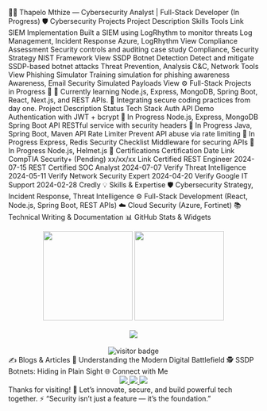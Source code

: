 👨‍💻 Thapelo Mthize — Cybersecurity Analyst | Full-Stack Developer (In Progress)
🛡️ Cybersecurity Projects
Project	Description	Skills	Tools	Link
SIEM Implementation	Built a SIEM using LogRhythm to monitor threats	Log Management, Incident Response	Azure, LogRhythm	View
Compliance Assessment	Security controls and auditing case study	Compliance, Security Strategy	NIST Framework	View
SSDP Botnet Detection	Detect and mitigate SSDP-based botnet attacks	Threat Prevention, Analysis	C&C, Network Tools	View
Phishing Simulator	Training simulation for phishing awareness	Awareness, Email Security	Simulated Payloads	View
⚙️ Full-Stack Projects in Progress 🚧
🧪 Currently learning Node.js, Express, MongoDB, Spring Boot, React, Next.js, and REST APIs.
🔐 Integrating secure coding practices from day one.
Project	Description	Status	Tech Stack
Auth API Demo	Authentication with JWT + bcrypt	🔄 In Progress	Node.js, Express, MongoDB
Spring Boot API	RESTful service with security headers	🔄 In Progress	Java, Spring Boot, Maven
API Rate Limiter	Prevent API abuse via rate limiting	🔄 In Progress	Express, Redis
Security Checklist	Middleware for securing APIs	🔄 In Progress	Node.js, Helmet.js
📜 Certifications
Certification	Date	Link
CompTIA Security+ (Pending)	xx/xx/xx	Link
Certified REST Engineer	2024-07-15	REST
Certified SOC Analyst	2024-07-07	Verify
Threat Intelligence	2024-05-11	Verify
Network Security Expert	2024-04-20	Verify
Google IT Support	2024-02-28	Credly
💡 Skills & Expertise
🛡 Cybersecurity Strategy, Incident Response, Threat Intelligence
⚙️ Full-Stack Development (React, Node.js, Spring Boot, REST APIs)
☁️ Cloud Security (Azure, Fortinet)
📚 Technical Writing & Documentation
📊 GitHub Stats & Widgets
<div align="center"> <img src="https://github-readme-stats.vercel.app/api?username=Mthize&show_icons=true&theme=tokyonight&hide_border=false" height="180px"/> <img src="https://github-readme-streak-stats.herokuapp.com/?user=Mthize&theme=tokyonight" height="180px"/> </div> <br/> <div align="center"> <img src="https://github-profile-summary-cards.vercel.app/api/cards/profile-details?username=Mthize&theme=monokai" /> </div> <br/> <div align="center"> <img src="https://komarev.com/ghpvc/?username=Mthize&label=Visitors+since+2024&color=0e75b6&style=flat-square" alt="visitor badge"/> </div>
✍️ Blogs & Articles
🔐 Understanding the Modern Digital Battlefield
🕵️ SSDP Botnets: Hiding in Plain Sight
🌐 Connect with Me
<div align="center"> <a href="https://linkedin.com/in/thapelomthize"> <img src="https://img.shields.io/badge/LinkedIn-0077B5?style=for-the-badge&logo=linkedin&logoColor=white" /> </a> <a href="mailto:mthizethapelo@icloud.com"> <img src="https://img.shields.io/badge/Email-D14836?style=for-the-badge&logo=gmail&logoColor=white" /> </a> <a href="https://www.credly.com/users/thapelo-mthize"> <img src="https://img.shields.io/badge/Credly-FF6B00?style=for-the-badge&logo=credly&logoColor=white" /> </a> </div>
Thanks for visiting! 🎯 Let’s innovate, secure, and build powerful tech together.
⚡ “Security isn’t just a feature — it’s the foundation.”